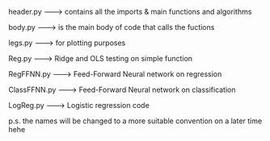 header.py ---> contains all the imports & main functions and algorithms

body.py ---> is the main body of code that calls the fuctions 

legs.py ---> for plotting purposes

Reg.py ---> Ridge and OLS testing on simple function 

RegFFNN.py ---> Feed-Forward Neural network on regression 

ClassFFNN.py ---> Feed-Forward Neural network on classification

LogReg.py ---> Logistic regression code 


p.s. the names will be changed to a more suitable convention on a later time hehe